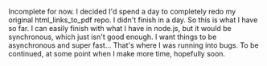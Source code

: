 Incomplete for now. I decided I'd spend a day to completely redo my original html_links_to_pdf repo. I didn't finish in a day. So this is what I have so far. I can easily finish with what I have in node.js, but it would be synchronous, which just isn't good enough. I want things to be asynchronous and super fast... That's where I was running into bugs. To be continued, at some point when I make more time, hopefully soon.
